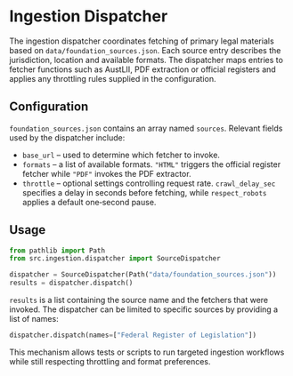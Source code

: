 # Ingestion Dispatcher

The ingestion dispatcher coordinates fetching of primary legal materials
based on `data/foundation_sources.json`.  Each source entry describes the
jurisdiction, location and available formats.  The dispatcher maps entries to
fetcher functions such as AustLII, PDF extraction or official registers and
applies any throttling rules supplied in the configuration.

## Configuration

`foundation_sources.json` contains an array named `sources`.  Relevant fields
used by the dispatcher include:

- `base_url` – used to determine which fetcher to invoke.
- `formats` – a list of available formats.  `"HTML"` triggers the official
  register fetcher while `"PDF"` invokes the PDF extractor.
- `throttle` – optional settings controlling request rate.  `crawl_delay_sec`
  specifies a delay in seconds before fetching, while `respect_robots` applies a
  default one‑second pause.

## Usage

```python
from pathlib import Path
from src.ingestion.dispatcher import SourceDispatcher

dispatcher = SourceDispatcher(Path("data/foundation_sources.json"))
results = dispatcher.dispatch()
```

`results` is a list containing the source name and the fetchers that were
invoked.  The dispatcher can be limited to specific sources by providing a list
of names:

```python
dispatcher.dispatch(names=["Federal Register of Legislation"])
```

This mechanism allows tests or scripts to run targeted ingestion workflows while
still respecting throttling and format preferences.
